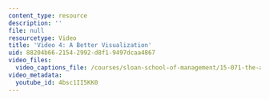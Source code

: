```yaml
---
content_type: resource
description: ''
file: null
resourcetype: Video
title: 'Video 4: A Better Visualization'
uid: 88204b66-2154-2992-d8f1-9497dcaa4867
video_files:
  video_captions_file: /courses/sloan-school-of-management/15-071-the-analytics-edge-spring-2017/visualization/the-good-the-bad-and-the-ugly-visualization-recitation-recitation/video-4-a-better-visualization/video-4-a-better-visualization-0/4bsc1II5KK0.vtt
video_metadata:
  youtube_id: 4bsc1II5KK0
---
```

